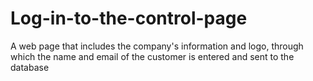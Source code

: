 # Log-in-to-the-control-page
A web page that includes the company's information and logo, through which the name and email of the customer is entered and sent to the database
